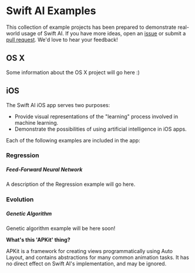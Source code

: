 # Swift AI Examples

This collection of example projects has been prepared to demonstrate real-world usage of Swift AI.  If you have more ideas, open an [issue](https://github.com/collinhundley/Swift-AI/issues) or submit a [pull request](https://github.com/collinhundley/Swift-AI/pulls).  We'd love to hear your feedback!

## OS X

Some information about the OS X project will go here :)

## iOS

The Swift AI iOS app serves two purposes:
- Provide visual representations of the "learning" process involved in machine learning.
- Demonstrate the possibilities of using artificial intelligence in iOS apps.

Each of the following examples are included in the app:

### Regression

##### Feed-Forward Neural Network

A description of the Regression example will go here.

### Evolution

##### Genetic Algorithm

Genetic algorithm example will be here soon!



**What's this 'APKit' thing?**

APKit is a framework for creating views programmatically using Auto Layout, and contains abstractions for many common animation tasks.  It has no direct effect on Swift AI's implementation, and may be ignored.
